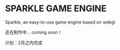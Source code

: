 # SPARKLE GAME ENGINE

Sparkle, an easy-to-use game engine based on webgl

还在制作中... coming soon！

计划：2月之内完成